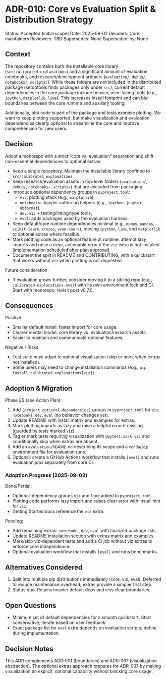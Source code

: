 # ADR-010: Core vs Evaluation Split & Distribution Strategy

Status: Accepted (initial scope)
Date: 2025-09-02
Deciders: Core maintainers
Reviewers: TBD
Supersedes: None
Superseded-by: None

## Context

The repository contains both the installable core library (`src/calibrated_explanations`) and a significant amount of evaluation, notebooks, and research/development artifacts (`evaluation/`, `debug/`, `notebooks/`, `scripts/`). While these folders are not included in the distributed package (setuptools finds packages only under `src`), current default dependencies in the core package include heavier, user-facing tools (e.g., `ipython`, `matplotlib`, `lime`). This increases install footprint and can blur boundaries between the core runtime and auxiliary tooling.

Additionally, plot code is part of the package and tests exercise plotting. We want to keep plotting supported, but make visualization and evaluation dependencies clearly optional to streamline the core and improve comprehension for new users.

## Decision

Adopt a monorepo with a strict “core vs. evaluation” separation and shift non-essential dependencies to optional extras:

- Keep a single repository. Maintain the installable library confined to `src/calibrated_explanations`.
- Keep research/evaluation assets in top-level folders (`evaluation/`, `debug/`, `notebooks/`, `scripts/`) that are excluded from packaging.
- Introduce optional dependency groups in `pyproject.toml`:
  - `viz`: plotting stack (e.g., `matplotlib`);
  - `notebooks`: Jupyter authoring helpers (e.g., `ipython`, `jupyter`, `nbformat`);
  - `dev`: `viz` + testing/linting/type tools;
  - `eval`: adds packages used by the evaluation harness.
- Keep default/core runtime dependencies minimal (e.g., `numpy`, `pandas`, `scikit-learn`, `crepes`, `venn-abers`), moving `ipython`, `lime`, and `matplotlib` to optional extras where feasible.
- Mark plotting code as an optional feature at runtime: attempt lazy imports and raise a clear, actionable error if the `viz` extra is not installed (implementation scheduled after plan approval).
- Document the split in README and CONTRIBUTING, with a quickstart that works without `viz` when plotting is not requested.

Future consideration:

- If evaluation grows further, consider moving it to a sibling repo (e.g., `calibrated-explanations-eval`) with its own environment lock and CI. Start with monorepo; revisit post v0.7.0.

## Consequences

Positive:

- Smaller default install, faster import for core usage.
- Clearer mental model: core library vs. evaluation/research assets.
- Easier to maintain and communicate optional features.

Negative / Risks:

- Test suite must adapt to optional visualization (skip or mark when extras not installed).
- Some users may need to change installation commands (e.g., `pip install calibrated-explanations[viz]`).

## Adoption & Migration

Phase 2S (see Action Plan):

1. Add `[project.optional-dependencies]` groups in `pyproject.toml` for `viz`, `notebooks`, `dev`, `eval` (no behavior changes yet).
2. Update README with install matrix and examples for extras.
3. Mark plotting imports as lazy and raise a helpful error if missing (guarded by tests marked `viz`).
4. Tag or mark tests requiring visualization with `@pytest.mark.viz` and conditionally skip when extras are absent.
5. Add an `evaluation/README.md` describing its scope and a `conda`/`pip` environment file for evaluation runs.
6. Optional: create a GitHub Actions workflow that installs `[eval]` and runs evaluation jobs separately from core CI.

### Adoption Progress (2025-09-02)

Done/Partial:

- Optional-dependency groups `viz` and `lime` added to `pyproject.toml`.
- Plotting code performs lazy import and raises clear error with install hint for `viz`.
- Getting Started docs reference the `viz` extra.

Pending:

- Add remaining extras: `notebooks`, `dev`, `eval` with finalized package lists.
- Update README installation section with extras matrix and examples.
- Mark/skip viz-dependent tests and add a CI job without viz extras to enforce core independence.
- Optional evaluation workflow that installs `[eval]` and runs benchmarks.

## Alternatives Considered

1. Split into multiple pip distributions immediately (core, viz, eval). Deferred to reduce maintenance overhead; extras provide a simpler first step.
2. Status quo. Retains heavier default deps and less clear boundaries.

## Open Questions

- Minimum set of default dependencies for a smooth quickstart. Start conservative; iterate based on user feedback.
- Exact package list for `eval` extra depends on evaluation scripts; define during implementation.

## Decision Notes

This ADR complements ADR-001 (boundaries) and ADR-007 (visualization abstraction). The optional extras approach prepares for ADR-007 by making visualization an explicit, optional capability without blocking core usage.
